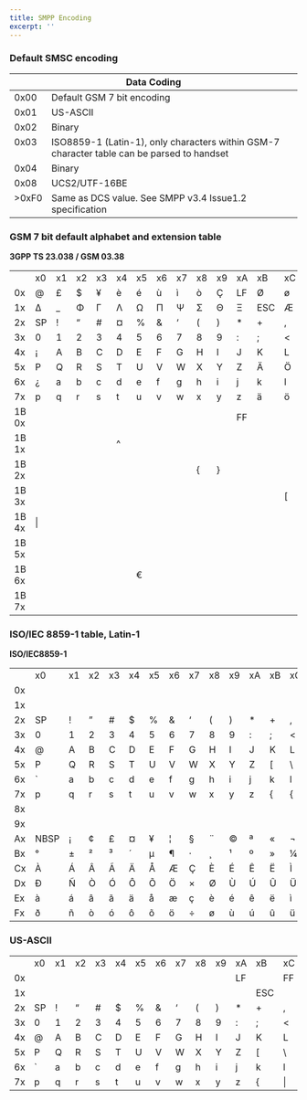 ```yaml
---
title: SMPP Encoding
excerpt: ''
---
```

### Default SMSC encoding

<div class="magic-block-html">
    <div class="marked-table">
        <table>
            <thead valign="bottom">
            <tr class="row-odd">
                <th class="head" colspan="2">Data Coding</th>
            </tr>
            </thead>
            <tbody valign="top">
            <tr class="row-even">
                <td>0x00</td>
                <td>Default GSM 7 bit encoding</td>
            </tr>
            <tr class="row-odd">
                <td>0x01</td>
                <td>US-ASCII</td>
            </tr>
            <tr class="row-even">
                <td>0x02</td>
                <td>Binary</td>
            </tr>
            <tr class="row-odd">
                <td>0x03</td>
                <td>ISO8859-1 (Latin-1), only characters within GSM-7 character table can be parsed to handset</td>
            </tr>
            <tr class="row-even">
                <td>0x04</td>
                <td>Binary</td>
            </tr>
            <tr class="row-odd">
                <td>0x08</td>
                <td>UCS2/UTF-16BE</td>
            </tr>
            <tr class="row-even">
                <td>&gt;0xF0</td>
                <td>Same as DCS value. See SMPP v3.4 Issue1.2 specification</td>
            </tr>
            </tbody>
        </table>
    </div>
</div>

### GSM 7 bit default alphabet and extension table

**3GPP TS 23.038 / GSM 03.38**

||||||||||||||||||
|------|---|---|---|---|---|---|---|---|---|---|---|---|---|---|---|---|
||x0 |x1 |x2 |x3 |x4 |x5 |x6 |x7 |x8 |x9 |xA |xB |xC |xD |xE |xF |
|0x    |@  |£  |$  |¥  |è  |é  |ù  |ì  |ò  |Ç  |LF |Ø  |ø  |CR |Å  |å  |
|1x    |Δ  |_  |Φ  |Γ  |Λ  |Ω  |Π  |Ψ  |Σ  |Θ  |Ξ  |ESC|Æ  |æ  |ß  |É  |
|2x    |SP |!  |“  |#  |¤  |%  |&  |‘  |(  |)  |*  |+  |,  |   |.  |/  |
|3x    |0  |1  |2  |3  |4  |5  |6  |7  |8  |9  |:  |;  |<  |=  |>  |?  |
|4x    |¡  |A  |B  |C  |D  |E  |F  |G  |H  |I  |J  |K  |L  |M  |N  |O  |
|5x    |P  |Q  |R  |S  |T  |U  |V  |W  |X  |Y  |Z  |Ä  |Ö  |Ñ  |Ü  |§  |
|6x    |¿  |a  |b  |c  |d  |e  |f  |g  |h  |i  |j  |k  |l  |m  |n  |o  |
|7x    |p  |q  |r  |s  |t  |u  |v  |w  |x  |y  |z  |ä  |ö  |ñ  |ü  |à  |
|1B 0x |   |   |   |   |   |   |   |   |   |   |FF |   |   |   |   |   |
|1B 1x |   |   |   |   |^  |   |   |   |   |   |   |   |   |   |   |   |
|1B 2x |   |   |   |   |   |   |   |   |{  |}  |   |   |   |   |   |\  |
|1B 3x |   |   |   |   |   |   |   |   |   |   |   |   |[  |~  |]  |   |
|1B 4x |&#124; |   |   |   |   |   |   |   |   |   |   |   |   |   |   |   |
|1B 5x |   |   |   |   |   |   |   |   |   |   |   |   |   |   |   |   |
|1B 6x |   |   |   |   |   |€  |   |   |   |   |   |   |   |   |   |   |
|1B 7x |   |   |   |   |   |   |   |   |   |   |   |   |   |   |   |   |


### ISO/IEC 8859-1 table, Latin-1

**ISO/IEC8859-1**

||||||||||||||||||
|------|---|---|---|---|---|---|---|---|---|---|---|---|---|---|---|---|
||x0 |x1 |x2 |x3 |x4 |x5 |x6 |x7 |x8 |x9 |xA |xB |xC |xD |xE |xF |
|0x    |   |   |   |   |   |   |   |   |   |   |   |   |   |   |   |   |
|1x    |   |   |   |   |   |   |   |   |   |   |   |   |   |   |   |   |
|2x    |SP |!  |”  |#  |$  |%  |&  |‘  |(  |)  |*  |+  |,  |   |.  |/  |
|3x    |0  |1  |2  |3  |4  |5  |6  |7  |8  |9  |:  |;  |<  |=  |>  |?  |
|4x    |@  |A  |B  |C  |D  |E  |F  |G  |H  |I  |J  |K  |L  |M  |N  |O  |
|5x    |P  |Q  |R  |S  |T  |U  |V  |W  |X  |Y  |Z  |[  |\  |]  |^  |_  |
|6x    |`  |a  |b  |c  |d  |e  |f  |g  |h  |i  |j  |k  |l  |m  |n  |o  |
|7x    |p  |q  |r  |s  |t  |u  |v  |w  |x  |y  |z  |{  |{  |}  |~  |   |
|8x    |   |   |   |   |   |   |   |   |   |   |   |   |   |   |   |   |
|9x    |   |   |   |   |   |   |   |   |   |   |   |   |   |   |   |   |
|Ax    |NBSP|¡  |¢  |£  |¤  |¥  |¦  |§  |¨  |©  |ª  |«  |¬  |SHY|®  |¯  |
|Bx    |°  |±  |²  |³  |´  |µ  |¶  |·  |¸  |¹  |º  |»  |¼  |½  |¾  |¿  |
|Cx    |À  |Á  |Â  |Ã  |Ä  |Å  |Æ  |Ç  |È  |É  |Ê  |Ë  |Ì  |Í  |Î  |Ï  |
|Dx    |Ð  |Ñ  |Ò  |Ó  |Ô  |Õ  |Ö  |×  |Ø  |Ù  |Ú  |Û  |Ü  |Ý  |Þ  |ß  |
|Ex    |à  |á  |â  |ã  |ä  |å  |æ  |ç  |è  |é  |ê  |ë  |ì  |í  |î  |ï  |
|Fx    |ð  |ñ  |ò  |ó  |ô  |õ  |ö  |÷  |ø  |ù  |ú  |û  |ü  |ý  |þ  |ÿ  |


### US-ASCII

||||||||||||||||||
|------|---|---|---|---|---|---|---|---|---|---|---|---|---|---|---|---|
||x0 |x1 |x2 |x3 |x4 |x5 |x6 |x7 |x8 |x9 |xA |xB |xC |xD |xE |xF |
|0x    |   |   |   |   |   |   |   |   |   |   |LF |   |FF |CR |   |   |
|1x    |   |   |   |   |   |   |   |   |   |   |   |ESC|   |   |   |   |
|2x    |SP |!  |“  |#  |$  |%  |&  |‘  |(  |)  |*  |+  |,  |   |.  |/  |
|3x    |0  |1  |2  |3  |4  |5  |6  |7  |8  |9  |:  |;  |<  |=  |>  |?  |
|4x    |@  |A  |B  |C  |D  |E  |F  |G  |H  |I  |J  |K  |L  |M  |N  |O  |
|5x    |P  |Q  |R  |S  |T  |U  |V  |W  |X  |Y  |Z  |[  |\  |]  |^  |_  |
|6x    |`  |a  |b  |c  |d  |e  |f  |g  |h  |i  |j  |k  |l  |m  |n  |o  |
|7x    |p  |q  |r  |s  |t  |u  |v  |w  |x  |y  |z  |{  |&#124; |}  |~  |   |

